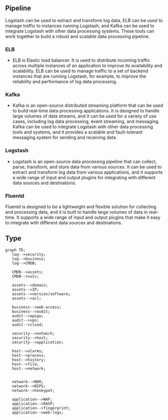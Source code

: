 ## Pipeline
  Logstash can be used to extract and transform log data, ELB can be used to manage traffic to instances running Logstash, and Kafka can be used to integrate Logstash with other data processing systems. These tools can work together to build a robust and scalable data processing pipeline.
  
  
### ELB
- ELB is Elastic load balancer. It is used to distribute incoming traffic across multiple instances of an application to improve its availability and scalability. ELB can be used to manage traffic to a set of backend instances that are running Logstash, for example, to improve the reliability and performance of log data processing.


### Kafka
- Kafka is an open-source distributed streaming platform that can be used to build real-time data processing applications. It is designed to handle large volumes of data streams, and it can be used for a variety of use cases, including log data processing, event streaming, and messaging. Kafka can be used to integrate Logstash with other data processing tools and systems, and it provides a scalable and fault-tolerant messaging system for sending and receiving data.

### Logstash
- Logstash is an open-source data processing pipeline that can collect, parse, transform, and store data from various sources. It can be used to extract and transform log data from various applications, and it supports a wide range of input and output plugins for integrating with different data sources and destinations.


### Fluentd
Fluentd is designed to be a lightweight and flexible solution for collecting and processing data, and it is built to handle large volumes of data in real-time. It supports a wide range of input and output plugins that make it easy to integrate with different data sources and destinations.




## Type
 ```mermaid
graph TD;
    log-->security;
    log-->business;
    log-->CMDB;
    
    CMDB-->assets;
    CMDB-->vuls;
    
    assets-->domain;
    assets-->IP;
    assets-->version/software;
    assets-->acl;
    
    business-->web-access;
    business-->audit;
    audit-->apigw;
    audit-->vpn;
    audit-->cloud;
    
    security-->network;
    security-->host;
    security-->application;
    
    host-->alarms;
    host-->process;
    host-->history;
    host-->file;
    host-->network;
    
    
    network-->NDR;
    network-->NIPS;
    network-->honeypot;
    
    application-->WAF;
    application-->RASP;
    application-->fingerprint;
    application-->web-logs;
    
```



